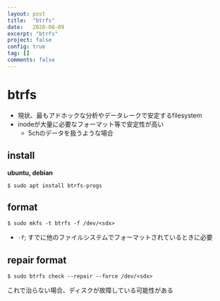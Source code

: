 ```yaml
---
layout: post
title:  "btrfs"
date:   2020-08-09
excerpt: "btrfs"
project: false
config: true
tag: []
comments: false
---
```


# btrfs
 - 現状、最もアドホックな分析やデータレークで安定するfilesystem
 - inodeが大量に必要なフォーマット等で安定性が高い
   - 5chのデータを扱うような場合

## install

**ubuntu, debian**  
```console
$ sudo apt install btrfs-progs
```

## format 

```console
$ sudo mkfs -t btrfs -f /dev/<sdx>
```
 - `-f`; すでに他のファイルシステムでフォーマットされているときに必要

## repair format

```console
$ sudo btrfs check --repair --force /dev/<sdx>
```

これで治らない場合、ディスクが故障している可能性がある


